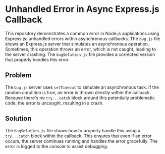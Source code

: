 # Unhandled Error in Async Express.js Callback

This repository demonstrates a common error in Node.js applications using Express.js: unhandled errors within asynchronous callbacks.  The `bug.js` file shows an Express.js server that simulates an asynchronous operation.  Sometimes, this operation throws an error, which is not caught, leading to the server crashing. The `bugSolution.js` file provides a corrected version that properly handles this error.

## Problem

The `bug.js` server uses `setTimeout` to simulate an asynchronous task. If the random condition is true, an error is thrown directly within the callback.  Because there's no `try...catch` block around this potentially problematic code, the error is uncaught, resulting in a crash. 

## Solution

The `bugSolution.js` file shows how to properly handle this using a `try...catch` block within the callback. This ensures that even if an error occurs, the server continues running and handles the error gracefully. The error is logged to the console to assist debugging.